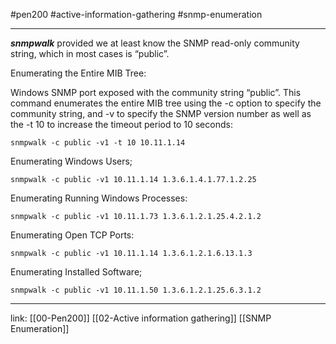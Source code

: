 #pen200 #active-information-gathering #snmp-enumeration 

---

***snmpwalk*** provided we at least know the SNMP read-only community string, which in most cases is “public”.


Enumerating the Entire MIB Tree:

Windows SNMP port exposed with the community string “public”. This command enumerates the entire MIB tree using the -c option to specify the community string, and -v to specify the SNMP version number as well as the -t 10 to increase the timeout period to 10 seconds:

`snmpwalk -c public -v1 -t 10 10.11.1.14`

Enumerating Windows Users;

`snmpwalk -c public -v1 10.11.1.14 1.3.6.1.4.1.77.1.2.25`

Enumerating Running Windows Processes:

`snmpwalk -c public -v1 10.11.1.73 1.3.6.1.2.1.25.4.2.1.2`

Enumerating Open TCP Ports:

`snmpwalk -c public -v1 10.11.1.14 1.3.6.1.2.1.6.13.1.3`

Enumerating Installed Software;

`snmpwalk -c public -v1 10.11.1.50 1.3.6.1.2.1.25.6.3.1.2`

---
link:
[[00-Pen200]]
[[02-Active information gathering]]
[[SNMP Enumeration]]

